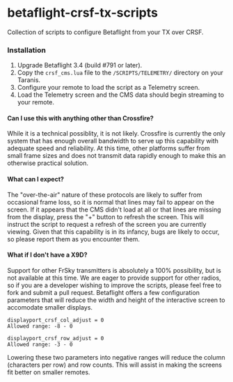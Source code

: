# betaflight-crsf-tx-scripts
Collection of scripts to configure Betaflight from your TX over CRSF.

### Installation
1.  Upgrade Betaflight 3.4 (build #791 or later).
2.  Copy the `crsf_cms.lua` file to the `/SCRIPTS/TELEMETRY/` directory on your Taranis.
3.  Configure your remote to load the script as a Telemetry screen.
4.  Load the Telemetry screen and the CMS data should begin streaming to your remote.

#### Can I use this with anything other than Crossfire?
While it is a technical possiblity, it is not likely.  Crossfire is currently the only system that has enough overall bandwidth to serve up this capability with adequate speed and reliability.  At this time, other platforms suffer from small frame sizes and does not transmit data rapidly enough to make this an otherwise practical solution.

#### What can I expect?
The "over-the-air" nature of these protocols are likely to suffer from occasional frame loss, so it is normal that lines may fail to appear on the screen.  If it appears that the CMS didn't load at all or that lines are missing from the display, press the "+" button to refresh the screen. This will instruct the script to request a refresh of the screen you are currently viewing. Given that this capability is in its infancy, bugs are likely to occur, so please report them as you encounter them.

#### What if I don't have a X9D?
Support for other FrSky transmitters is absolutely a 100% possibility, but is not available at this time.  We are eager to provide support for other radios, so if you are a developer wishing to improve the scripts, please feel free to fork and submit a pull request.  Betaflight offers a few configuration parameters that will reduce the width and height of the interactive screen to accomodate smaller displays.

```
displayport_crsf_col_adjust = 0
Allowed range: -8 - 0

displayport_crsf_row_adjust = 0
Allowed range: -3 - 0
```

Lowering these two parameters into negative ranges will reduce the column (characters per row) and row counts. This will assist in making the screens fit better on smaller remotes.
